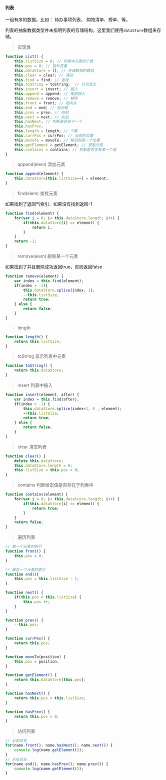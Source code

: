 #### 列表

一组有序的数据。比如： 待办事项列表、 购物清单、榜单、等。

列表的抽象数据类型并未指明列表的存储结构，这里我们使用`dataStore`数组来存储。

> 实现类

```javascript
function List() {
    this.listSize = 0; // 列表中元素的个数
    this.pos = 0; // 指针变量
    this.dataStore = []; // 存储数据的数组
    this.clear = clear; // 清空
    this.find = find; // 查找
    this.toString = toString;  // 打印显示
    this.insert = insert; // 插入
    this.append = append; // 尾部插入
    this.remove = remove; // 移除
    this.front = front; // 指向头
    this.end = end; // 指向尾
    this.prev = prev; // 向前
    this.next = next; // 向后
    this.hasNext; // 判断是否有下一个
    this.hasPrev;
    this.length = length; // 个数
    this.currPos = currPos; // 当前的位置
    this.moveTo = moveTo; // 移动到某一个位置
    this.getElement = getElement; // 获取元素
    this.contains = contains; // 判断是否含有某一个值
}
```

> append(elem) 添加元素 

```javascript
function append(element) {
    this.dataStore[this.listSize++] = element;
}
```

> find(elem) 查找元素

如果找到了返回气索引、如果没有找到返回-1
```javascript
function find(element) {
    for(var i = 0; i< this.dataStore.length; i++) {
        if(this.dataStore[i] == element) {
            return i;
        }
    }
    return -1;
}
```
> remove(elem) 删除某一个元素

如果找到了并且删除成功返回true，否则返回false
```javascript
function remove(element) {
    var index = this.find(element);
    if(index > -1){
        this.dataStore.splice(index, 1);
        --this.listSize;
        return true;
    } else {
        return false;
    }
}
```

> length

```javascript
function length() {
    return this.listSize;
}
```

> toString 显示列表中元素

```javascript
function toString() {
    return this.dataStore;
}
```

> insert 列表中插入

```javascript
function insert(element, after) {
    var index = this.find(after);
    if(index > -1) {
        this.dataStore.splice(index+1, 0 , element);
        ++this.listSize;
        return true;
    } else {
        return false;
    }
}
```
> clear 清空列表

```javascript
function clear() {
    delete this.dataStore;
    this.dataStore.length = 0;
    this.listSize = this.pos = 0;
}
```

> contains 判断给定值是否存在于列表中

```javascript
function contains(element) {
    for(var i = 0; i< this.dataStore.length; i++) {
        if(this.dataStore[i] == element) {
            return true;
        }
    }
    return false;
}
```

> 遍历列表

```javascript
// 第一个元素的索引
function front() {
    this.pos = 0;
}

// 最后一个元素的索引
function end(){
    this.pos = this.listSize - 1;
}

function next() {
    if(this.pos < this.listSize) {
        this.pos ++;
    }
}

function prev() {
    --this.pos; 
}

function currPos() {
    return this.pos;
}

function moveTo(position) {
    this.pos = position;
}

function getElement() {
    return this.dataStore[this.pos];
}

function hasNext() {
    return this.pos < this.listSize;
}

function hasPrev() {
    return this.pos > 0;
}
```

> 访问列表

```javascript
// 从前往右
for(name.front(); name.hasNext(); name.next()) {
    console.log(name.getElement());
}
// 从右往左
for(name.end(); name.hasPrev(); name.prev()) {
    console.log(name.getElement());
}
```